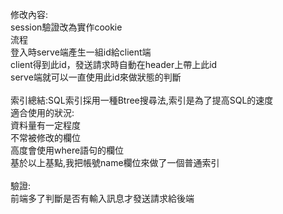 修改內容:<br>
session驗證改為實作cookie<br>
流程<br>
登入時serve端產生一組id給client端<br>
client得到此id，發送請求時自動在header上帶上此id<br>
serve端就可以一直使用此id來做狀態的判斷<br>
<br>
索引總結:SQL索引採用一種Btree搜尋法,索引是為了提高SQL的速度<br>
適合使用的狀況:<br>
資料量有一定程度<br>
不常被修改的欄位<br>
高度會使用where語句的欄位<br>
基於以上基點,我把帳號name欄位來做了一個普通索引<br>
<br>
驗證:<br>
前端多了判斷是否有輸入訊息才發送請求給後端<br>

